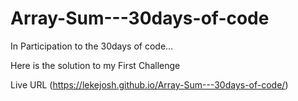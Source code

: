 # Array-Sum---30days-of-code

In Participation to the 30days of code...

Here is the solution to my First Challenge

Live URL (https://lekejosh.github.io/Array-Sum---30days-of-code/)
